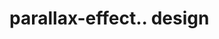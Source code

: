 # parallax-effect.. design                                                                                                                                                                                                                                                                                                     
                                     

